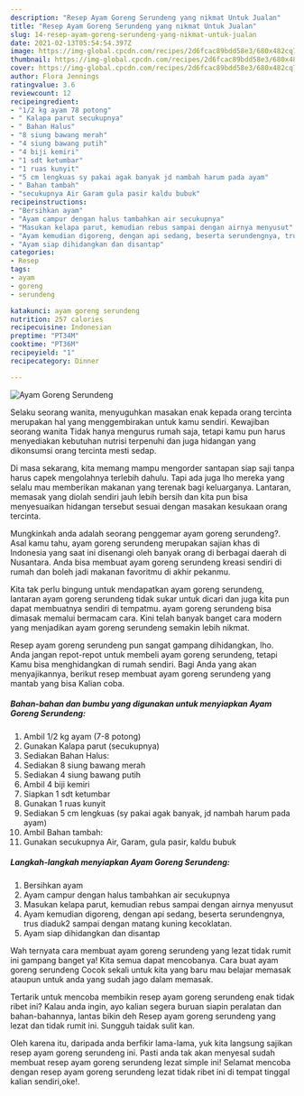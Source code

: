 ```yaml
---
description: "Resep Ayam Goreng Serundeng yang nikmat Untuk Jualan"
title: "Resep Ayam Goreng Serundeng yang nikmat Untuk Jualan"
slug: 14-resep-ayam-goreng-serundeng-yang-nikmat-untuk-jualan
date: 2021-02-13T05:54:54.397Z
image: https://img-global.cpcdn.com/recipes/2d6fcac89bdd58e3/680x482cq70/ayam-goreng-serundeng-foto-resep-utama.jpg
thumbnail: https://img-global.cpcdn.com/recipes/2d6fcac89bdd58e3/680x482cq70/ayam-goreng-serundeng-foto-resep-utama.jpg
cover: https://img-global.cpcdn.com/recipes/2d6fcac89bdd58e3/680x482cq70/ayam-goreng-serundeng-foto-resep-utama.jpg
author: Flora Jennings
ratingvalue: 3.6
reviewcount: 12
recipeingredient:
- "1/2 kg ayam 78 potong"
- " Kalapa parut secukupnya"
- " Bahan Halus"
- "8 siung bawang merah"
- "4 siung bawang putih"
- "4 biji kemiri"
- "1 sdt ketumbar"
- "1 ruas kunyit"
- "5 cm lengkuas sy pakai agak banyak jd nambah harum pada ayam"
- " Bahan tambah"
- "secukupnya Air Garam gula pasir kaldu bubuk"
recipeinstructions:
- "Bersihkan ayam"
- "Ayam campur dengan halus tambahkan air secukupnya"
- "Masukan kelapa parut, kemudian rebus sampai dengan airnya menyusut"
- "Ayam kemudian digoreng, dengan api sedang, beserta serundengnya, trus diaduk2 sampai dengan matang kuning kecoklatan."
- "Ayam siap dihidangkan dan disantap"
categories:
- Resep
tags:
- ayam
- goreng
- serundeng

katakunci: ayam goreng serundeng 
nutrition: 257 calories
recipecuisine: Indonesian
preptime: "PT34M"
cooktime: "PT36M"
recipeyield: "1"
recipecategory: Dinner

---
```



![Ayam Goreng Serundeng](https://img-global.cpcdn.com/recipes/2d6fcac89bdd58e3/680x482cq70/ayam-goreng-serundeng-foto-resep-utama.jpg)

Selaku seorang wanita, menyuguhkan masakan enak kepada orang tercinta merupakan hal yang menggembirakan untuk kamu sendiri. Kewajiban seorang  wanita Tidak hanya mengurus rumah saja, tetapi kamu pun harus menyediakan kebutuhan nutrisi terpenuhi dan juga hidangan yang dikonsumsi orang tercinta mesti sedap.

Di masa  sekarang, kita memang mampu mengorder santapan siap saji tanpa harus capek mengolahnya terlebih dahulu. Tapi ada juga lho mereka yang selalu mau memberikan makanan yang terenak bagi keluarganya. Lantaran, memasak yang diolah sendiri jauh lebih bersih dan kita pun bisa menyesuaikan hidangan tersebut sesuai dengan masakan kesukaan orang tercinta. 



Mungkinkah anda adalah seorang penggemar ayam goreng serundeng?. Asal kamu tahu, ayam goreng serundeng merupakan sajian khas di Indonesia yang saat ini disenangi oleh banyak orang di berbagai daerah di Nusantara. Anda bisa membuat ayam goreng serundeng kreasi sendiri di rumah dan boleh jadi makanan favoritmu di akhir pekanmu.

Kita tak perlu bingung untuk mendapatkan ayam goreng serundeng, lantaran ayam goreng serundeng tidak sukar untuk dicari dan juga kita pun dapat membuatnya sendiri di tempatmu. ayam goreng serundeng bisa dimasak memalui bermacam cara. Kini telah banyak banget cara modern yang menjadikan ayam goreng serundeng semakin lebih nikmat.

Resep ayam goreng serundeng pun sangat gampang dihidangkan, lho. Anda jangan repot-repot untuk membeli ayam goreng serundeng, tetapi Kamu bisa menghidangkan di rumah sendiri. Bagi Anda yang akan menyajikannya, berikut resep membuat ayam goreng serundeng yang mantab yang bisa Kalian coba.

<!--inarticleads1-->

##### Bahan-bahan dan bumbu yang digunakan untuk menyiapkan Ayam Goreng Serundeng:

1. Ambil 1/2 kg ayam (7-8 potong)
1. Gunakan  Kalapa parut (secukupnya)
1. Sediakan  Bahan Halus:
1. Sediakan 8 siung bawang merah
1. Sediakan 4 siung bawang putih
1. Ambil 4 biji kemiri
1. Siapkan 1 sdt ketumbar
1. Gunakan 1 ruas kunyit
1. Sediakan 5 cm lengkuas (sy pakai agak banyak, jd nambah harum pada ayam)
1. Ambil  Bahan tambah:
1. Gunakan secukupnya Air, Garam, gula pasir, kaldu bubuk




<!--inarticleads2-->

##### Langkah-langkah menyiapkan Ayam Goreng Serundeng:

1. Bersihkan ayam
1. Ayam campur dengan halus tambahkan air secukupnya
1. Masukan kelapa parut, kemudian rebus sampai dengan airnya menyusut
1. Ayam kemudian digoreng, dengan api sedang, beserta serundengnya, trus diaduk2 sampai dengan matang kuning kecoklatan.
1. Ayam siap dihidangkan dan disantap




Wah ternyata cara membuat ayam goreng serundeng yang lezat tidak rumit ini gampang banget ya! Kita semua dapat mencobanya. Cara buat ayam goreng serundeng Cocok sekali untuk kita yang baru mau belajar memasak ataupun untuk anda yang sudah jago dalam memasak.

Tertarik untuk mencoba membikin resep ayam goreng serundeng enak tidak ribet ini? Kalau anda ingin, ayo kalian segera buruan siapin peralatan dan bahan-bahannya, lantas bikin deh Resep ayam goreng serundeng yang lezat dan tidak rumit ini. Sungguh taidak sulit kan. 

Oleh karena itu, daripada anda berfikir lama-lama, yuk kita langsung sajikan resep ayam goreng serundeng ini. Pasti anda tak akan menyesal sudah membuat resep ayam goreng serundeng lezat simple ini! Selamat mencoba dengan resep ayam goreng serundeng lezat tidak ribet ini di tempat tinggal kalian sendiri,oke!.

